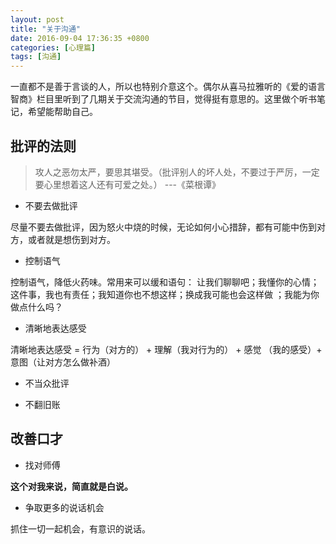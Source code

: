 ```yaml
---
layout: post
title: "关于沟通"
date: 2016-09-04 17:36:35 +0800
categories: [心理篇]
tags: [沟通]
---
```

一直都不是善于言谈的人，所以也特别介意这个。偶尔从喜马拉雅听的《爱的语言智商》栏目里听到了几期关于交流沟通的节目，觉得挺有意思的。这里做个听书笔记，希望能帮助自己。

## 批评的法则

> 攻人之恶勿太严，要思其堪受。（批评别人的坏人处，不要过于严厉，一定要心里想着这人还有可爱之处。） ---《菜根谭》


* 不要去做批评

尽量不要去做批评，因为怒火中烧的时候，无论如何小心措辞，都有可能中伤到对方，或者就是想伤到对方。

* 控制语气

控制语气，降低火药味。常用来可以缓和语句：
让我们聊聊吧；我懂你的心情；这件事，我也有责任；我知道你也不想这样；换成我可能也会这样做 ；我能为你做点什么吗？

* 清晰地表达感受

清晰地表达感受 = 行为（对方的） + 理解（我对行为的） + 感觉 （我的感受）+ 意图（让对方怎么做补酒）

* 不当众批评

* 不翻旧账

## 改善口才

* 找对师傅

**这个对我来说，简直就是白说。**

* 争取更多的说话机会

抓住一切一起机会，有意识的说话。


